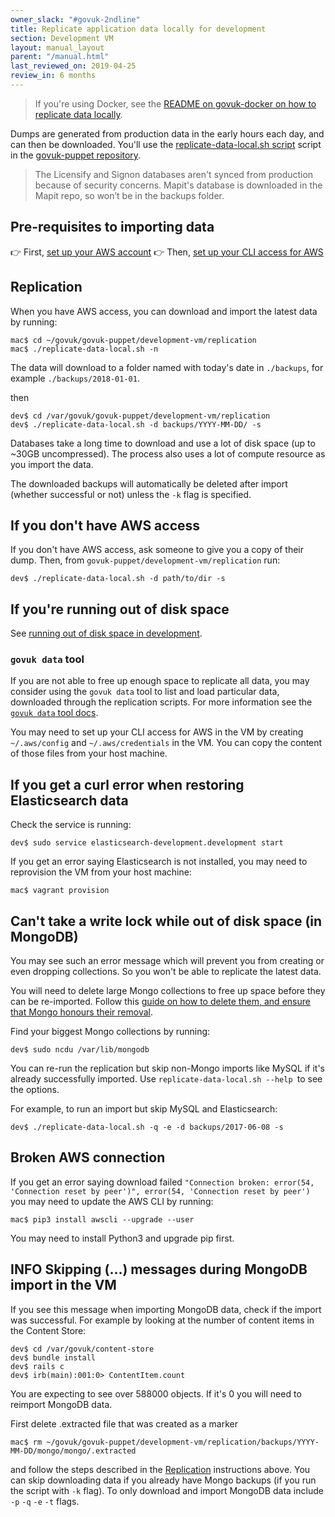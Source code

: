 ```yaml
---
owner_slack: "#govuk-2ndline"
title: Replicate application data locally for development
section: Development VM
layout: manual_layout
parent: "/manual.html"
last_reviewed_on: 2019-04-25
review_in: 6 months
---
```


> If you're using Docker, see the [README on govuk-docker on how to replicate data locally](https://github.com/alphagov/govuk-docker#how-to-replicate-data-locally).

Dumps are generated from production data in the early hours each day, and can
then be downloaded.  You'll use the
[replicate-data-local.sh script](https://github.com/alphagov/govuk-puppet/blob/master/development-vm/replication/replicate-data-local.sh)
script in the [govuk-puppet repository](https://github.com/alphagov/govuk-puppet).

> The Licensify and Signon databases aren't synced from production because of
> security concerns. Mapit's database is downloaded in the Mapit repo, so won’t
> be in the backups folder.

## Pre-requisites to importing data

👉 First, [set up your AWS account](/manual/set-up-aws-account.html)
👉 Then, [set up your CLI access for AWS](/manual/aws-cli-access.html)

## Replication

When you have AWS access, you can download and import the latest data by running:

    mac$ cd ~/govuk/govuk-puppet/development-vm/replication
    mac$ ./replicate-data-local.sh -n

The data will download to a folder named with today's date in `./backups`, for example `./backups/2018-01-01`.

then

    dev$ cd /var/govuk/govuk-puppet/development-vm/replication
    dev$ ./replicate-data-local.sh -d backups/YYYY-MM-DD/ -s

Databases take a long time to download and use a lot of disk space (up to ~30GB uncompressed). The process also uses a lot of compute resource as you import the data.

The downloaded backups will automatically be deleted after import (whether successful or not) unless the `-k` flag is specified.

## If you don't have AWS access

If you don't have AWS access, ask someone to give you a copy of their
dump. Then, from `govuk-puppet/development-vm/replication` run:

    dev$ ./replicate-data-local.sh -d path/to/dir -s

## If you're running out of disk space

See [running out of disk space in development](/manual/development-disk-space.html).

### `govuk data` tool
If you are not able to free up enough space to replicate all data, you may consider using the `govuk data` tool to list and load particular data, downloaded through the replication scripts. For more information see the [`govuk data` tool
docs](https://github.com/alphagov/govuk-guix/blob/master/doc/local-data.md).

You may need to set up your CLI access for AWS in the VM by creating `~/.aws/config` and `~/.aws/credentials` in the VM. You can copy the content of those files from your host machine.


## If you get a curl error when restoring Elasticsearch data

Check the service is running:

    dev$ sudo service elasticsearch-development.development start

If you get an error saying Elasticsearch is not installed, you may need to reprovision the VM from your host machine:

    mac$ vagrant provision

## Can't take a write lock while out of disk space (in MongoDB)

You may see such an error message which will prevent you from creating or even dropping collections. So you won't be able to replicate the latest data.

You will need to delete large Mongo collections to free up space before they can be re-imported. Follow this [guide on how to delete them, and ensure that Mongo honours their removal](https://caffinc.github.io/2014/07/mongodb-cant-take-a-write-lock-while-out-of-disk-space/).

Find your biggest Mongo collections by running:

```
dev$ sudo ncdu /var/lib/mongodb
```

You can re-run the replication but skip non-Mongo imports like MySQL if it's already successfully imported. Use `replicate-data-local.sh --help `to see the options.

For example, to run an import but skip MySQL and Elasticsearch:

```
dev$ ./replicate-data-local.sh -q -e -d backups/2017-06-08 -s
```

## Broken AWS connection

If you get an error saying download failed `"Connection broken: error(54, 'Connection reset by peer')", error(54, 'Connection reset by peer')` you may need to update the AWS CLI by running:
```
mac$ pip3 install awscli --upgrade --user
```
You may need to install Python3 and upgrade pip first.

## INFO Skipping (…) messages during MongoDB import in the VM

If you see this message when importing MongoDB data, check if the import was successful. For example by looking at the number of content items in the Content Store:
```
dev$ cd /var/govuk/content-store
dev$ bundle install
dev$ rails c
dev$ irb(main):001:0> ContentItem.count
```
You are expecting to see over 588000 objects. If it's 0 you will need to reimport MongoDB data.

First delete .extracted file that was created as a marker
```
mac$ rm ~/govuk/govuk-puppet/development-vm/replication/backups/YYYY-MM-DD/mongo/mongo/.extracted
```
and follow the steps described in the [Replication](/manual/replicate-app-data-locally.html#replication) instructions above. You can skip downloading data if you already have Mongo backups (if you run the script with `-k` flag). To only download and import MongoDB data include `-p` `-q` `-e` `-t` flags.

